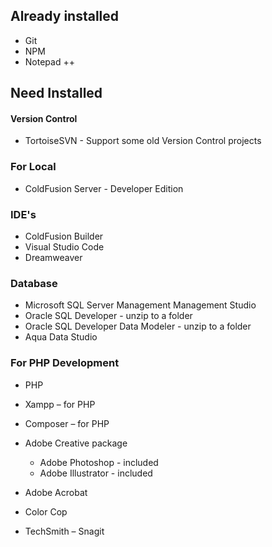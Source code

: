 
## Already installed
- Git
- NPM 
- Notepad ++

## Need Installed

#### Version Control
- TortoiseSVN - Support some old Version Control projects

### For Local
- ColdFusion Server - Developer Edition
### IDE's
- ColdFusion Builder
- Visual Studio Code
- Dreamweaver
### Database
- Microsoft SQL Server Management Management Studio
- Oracle SQL Developer - unzip to a folder
- Oracle SQL Developer Data Modeler - unzip to a folder
- Aqua Data Studio

### For PHP Development
- PHP
- Xampp – for PHP
- Composer – for PHP

- Adobe Creative package
	- Adobe Photoshop - included
	- Adobe Illustrator - included
- Adobe Acrobat
- Color Cop
-  TechSmith – Snagit

